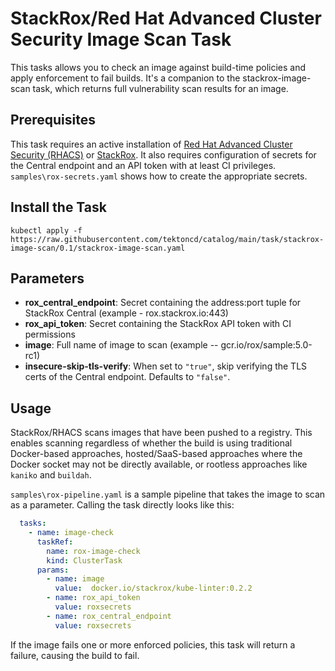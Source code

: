 # StackRox/Red Hat Advanced Cluster Security Image Scan Task

This tasks allows you to check an image against build-time policies and apply enforcement to fail builds.  It's a companion to the stackrox-image-scan task, which returns full vulnerability scan results for an image.

## Prerequisites

This task requires an active installation of [Red Hat Advanced Cluster Security (RHACS)](https://www.redhat.com/en/resources/advanced-cluster-security-for-kubernetes-datasheet) or [StackRox](https://www.stackrox.io/).  It also requires configuration of secrets for the Central endpoint and an API token with at least CI privileges.  `samples\rox-secrets.yaml` shows how to create the appropriate secrets.

## Install the Task

```
kubectl apply -f https://raw.githubusercontent.com/tektoncd/catalog/main/task/stackrox-image-scan/0.1/stackrox-image-scan.yaml
```

## Parameters

- **rox_central_endpoint**: Secret containing the address:port tuple for StackRox Central (example - rox.stackrox.io:443)
- **rox_api_token**: Secret containing the StackRox API token with CI permissions
- **image**: Full name of image to scan (example -- gcr.io/rox/sample:5.0-rc1)
- **insecure-skip-tls-verify**: When set to `"true"`, skip verifying the TLS certs of the Central endpoint.  Defaults to `"false"`.

## Usage

StackRox/RHACS scans images that have been pushed to a registry.  This enables scanning regardless of whether the build is using traditional Docker-based approaches, hosted/SaaS-based approaches where the Docker socket may not be directly available, or rootless approaches like `kaniko` and `buildah`.

`samples\rox-pipeline.yaml` is a sample pipeline that takes the image to scan as a parameter.  Calling the task directly looks like this:

```yaml
  tasks:
    - name: image-check
      taskRef:
        name: rox-image-check
        kind: ClusterTask
      params:
        - name: image
          value:  docker.io/stackrox/kube-linter:0.2.2
        - name: rox_api_token
          value: roxsecrets
        - name: rox_central_endpoint
          value: roxsecrets
```

If the image fails one or more enforced policies, this task will return a failure, causing the build to fail.